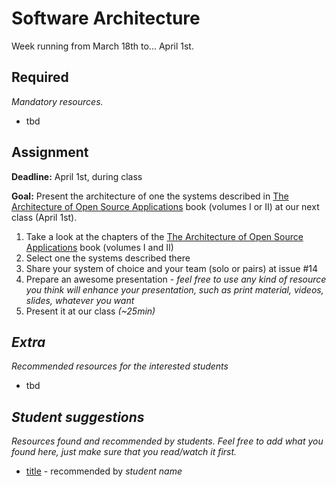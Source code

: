 # Software Architecture

Week running from March 18th to... April 1st.

## Required
*Mandatory resources.*

* tbd


## Assignment
**Deadline:** April 1st, during class

**Goal:** Present the architecture of one the systems described in [The Architecture of Open Source Applications](http://aosabook.org/en/index.html) book (volumes I or II) at our next class (April 1st).

1. Take a look at the chapters of the [The Architecture of Open Source Applications](http://aosabook.org/en/index.html) book (volumes I and II)
1. Select one the systems described there
1. Share your system of choice and your team (solo or pairs) at issue #14
1. Prepare an awesome presentation - *feel free to use any kind of resource you think will enhance your presentation, such as print material, videos, slides, whatever you want*
1. Present it at our class *(~25min)*


## *Extra*
*Recommended resources for the interested students*

* tbd


## *Student suggestions*
*Resources found and recommended by students. Feel free to add what you found here, just make sure that you read/watch it first.*

* [title](https://www.google.com) - recommended by *student name*
